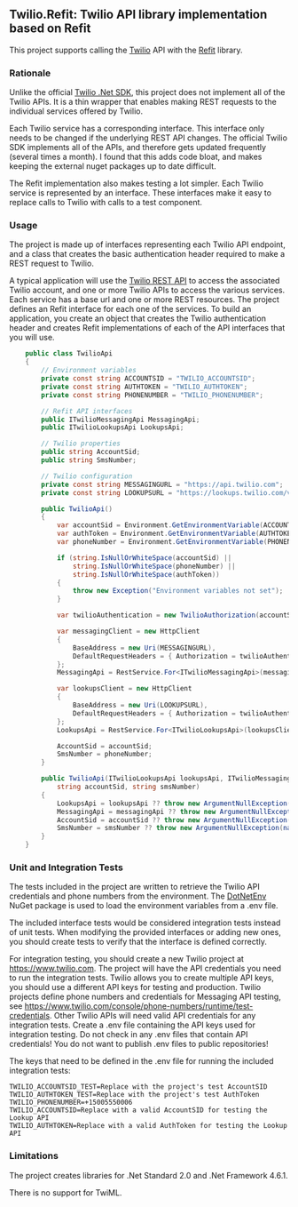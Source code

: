 ## Twilio.Refit: Twilio API library implementation based on Refit

This project supports calling the [Twilio](https://www.twilio.com) API with the [Refit](https://reactiveui.github.io/refit/) library.

### Rationale

Unlike the official [Twilio .Net SDK](https://www.twilio.com/docs/libraries/csharp-dotnet), this project does not implement all of the Twilio APIs.
It is a thin wrapper that enables making REST requests to the individual services offered by Twilio.

Each Twilio service has a corresponding interface. This interface only needs to be changed if the underlying REST API changes.
The official Twilio SDK implements all of the APIs, and therefore gets updated frequently (several times a month).
I found that this adds code bloat, and makes keeping the external nuget packages up to date difficult.

The Refit implementation also makes testing a lot simpler.  Each Twilio service is represented by an interface.
These interfaces make it easy to replace calls to Twilio with calls to a test component.

### Usage

The project is made up of interfaces representing each Twilio API endpoint, and a class that creates the basic authentication header required to make a REST request to Twilio.

A typical application will use the [Twilio REST API](https://www.twilio.com/docs/iam/api) to access the associated Twilio account,
and one or more Twilio APIs to access the various services. Each service has a base url and one or more REST resources.
The project defines an Refit interface for each one of the services. To build an application, you create an object that creates the Twilio
authentication header and creates Refit implementations of each of the API interfaces that you will use.

```csharp
    public class TwilioApi
    {
        // Environment variables
        private const string ACCOUNTSID = "TWILIO_ACCOUNTSID";
        private const string AUTHTOKEN = "TWILIO_AUTHTOKEN";
        private const string PHONENUMBER = "TWILIO_PHONENUMBER";

        // Refit API interfaces
        public ITwilioMessagingApi MessagingApi;
        public ITwilioLookupsApi LookupsApi;

        // Twilio properties
        public string AccountSid;
        public string SmsNumber;

        // Twilio configuration
        private const string MESSAGINGURL = "https://api.twilio.com";
        private const string LOOKUPSURL = "https://lookups.twilio.com/v1";

        public TwilioApi()
        {
            var accountSid = Environment.GetEnvironmentVariable(ACCOUNTSID);
            var authToken = Environment.GetEnvironmentVariable(AUTHTOKEN);
            var phoneNumber = Environment.GetEnvironmentVariable(PHONENUMBER);

            if (string.IsNullOrWhiteSpace(accountSid) ||
                string.IsNullOrWhiteSpace(phoneNumber) ||
                string.IsNullOrWhiteSpace(authToken))
            {
                throw new Exception("Environment variables not set");
            }

            var twilioAuthentication = new TwilioAuthorization(accountSid, authToken);

            var messagingClient = new HttpClient
            {
                BaseAddress = new Uri(MESSAGINGURL),
                DefaultRequestHeaders = { Authorization = twilioAuthentication.AuthorizationHeader }
            };
            MessagingApi = RestService.For<ITwilioMessagingApi>(messagingClient);

            var lookupsClient = new HttpClient
            {
                BaseAddress = new Uri(LOOKUPSURL),
                DefaultRequestHeaders = { Authorization = twilioAuthentication.AuthorizationHeader }
            };
            LookupsApi = RestService.For<ITwilioLookupsApi>(lookupsClient);

            AccountSid = accountSid;
            SmsNumber = phoneNumber;
        }

        public TwilioApi(ITwilioLookupsApi lookupsApi, ITwilioMessagingApi messagingApi,
            string accountSid, string smsNumber)
        {
            LookupsApi = lookupsApi ?? throw new ArgumentNullException(nameof(lookupsApi));
            MessagingApi = messagingApi ?? throw new ArgumentNullException(nameof(messagingApi));
            AccountSid = accountSid ?? throw new ArgumentNullException(nameof(accountSid));
            SmsNumber = smsNumber ?? throw new ArgumentNullException(nameof(smsNumber));
        }
    }
```

### Unit and Integration Tests

The tests included in the project are written to retrieve the Twilio API credentials and phone numbers from the environment.
The [DotNetEnv](https://github.com/tonerdo/dotnet-env) NuGet package is used to load the environment variables from a .env file.

The included interface tests would be considered integration tests instead of unit tests.
When modifying the provided interfaces or adding new ones, you should create tests to verify that the interface is defined correctly.

For integration testing, you should create a new Twilio project at https://www.twilio.com.
The project will have the API credentials you need to run the integration tests.
Twilio allows you to create multiple API keys, you should use a different API keys for testing and production.
Twilio projects define phone numbers and credentials for Messaging API testing, see https://www.twilio.com/console/phone-numbers/runtime/test-credentials.
Other Twilio APIs will need valid API credentials for any integration tests. 
Create a .env file containing the API keys used for integration testing.
Do not check in any .env files that contain API credentials! You do not want to publish .env files to public repositories! 

The keys that need to be defined in the .env file for running the included integration tests:
```
TWILIO_ACCOUNTSID_TEST=Replace with the project's test AccountSID
TWILIO_AUTHTOKEN_TEST=Replace with the project's test AuthToken
TWILIO_PHONENUMBER=+15005550006
TWILIO_ACCOUNTSID=Replace with a valid AccountSID for testing the Lookup API
TWILIO_AUTHTOKEN=Replace with a valid AuthToken for testing the Lookup API
```  

### Limitations

The project creates libraries for .Net Standard 2.0 and .Net Framework 4.6.1.
 
There is no support for TwiML.  